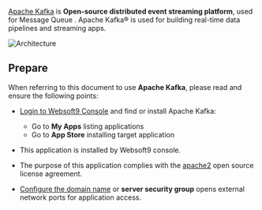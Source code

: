 [Apache Kafka](https://kafka.apache.org/) is **Open-source distributed event streaming platform**, used for Message Queue . Apache Kafka® is used for building real-time data pipelines and streaming apps.


![Architecture](https://libs.websoft9.com/Websoft9/DocsPicture/en/kafka/kafka-gui-websoft9.png)


## Prepare

When referring to this document to use **Apache Kafka**, please read and ensure the following points:

- [Login to Websoft9 Console](./login-console) and find or install Apache Kafka:
  - Go to **My Apps** listing applications 
  - Go to **App Store** installing target application

- This application is installed by Websoft9 console.


- The purpose of this application complies with the [apache2](https://opensource.org/licenses/Apache-2.0) open source license agreement.


- [Configure the domain name](./domain-set) or **server security group** opens external network ports for application access.